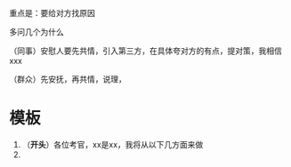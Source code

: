 重点是：要给对方找原因

多问几个为什么



（同事）安慰人要先共情，引入第三方，在具体夸对方的有点，提对策，我相信xxx

（群众）先安抚，再共情，说理，



# 模板

1. （**开头**）各位考官，xx是xx，我将从以下几方面来做
2. 